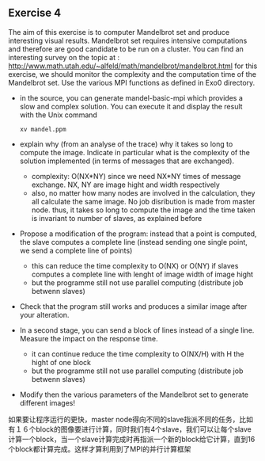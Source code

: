 ## Exercise 4


The aim of this exercise is to computer Mandelbrot set and produce interesting visual results. Mandelbrot set requires intensive computations and therefore are good candidate to be run on a cluster. You can find an interesting survey on the topic at : http://www.math.utah.edu/~alfeld/math/mandelbrot/mandelbrot.html for this exercise, we should monitor the complexity and the computation time of the Mandelbrot set. Use the various MPI functions as defined in Exo0 directory.

- in the source, you can generate mandel-basic-mpi which provides a slow and complex solution. You can execute it and display the result with the Unix command  

    `xv mandel.ppm`
- explain why (from an analyse of the trace) why it takes so long to compute the image. Indicate in particular what is the complexity of the solution implemented (in terms of messages that are exchanged).
    - complexity: O(NX\*NY) since we need NX*NY times of message exchange. NX, NY 
    are image hight and width respectively 
    - also, no matter how many nodes are involved in the calculation,
    they all calculate the same image. No job disribution is made from master node.
    thus, it takes so long to compute the image and the time taken is invariant to
    number of slaves, as explained before

- Propose a modification of the program: instead that a point is computed, the slave computes a complete line (instead sending one single point, we send a complete line of points)
    - this can reduce the time complexity to O(NX) or O(NY) if slaves computes a
    complete line with lenght of image width of image hight
    - but the programme still not use parallel computing (distribute job betwenn 
    slaves)

- Check that the program still works and produces a similar image after your alteration.

- In a second stage, you can send a block of lines instead of a single line. Measure the impact on the response time.
    - it can continue reduce the time complexity to O(NX/H) with H the hight of one 
    block
    - but the programme still not use parallel computing (distribute job betwenn 
    slaves)

- Modify then the various parameters of the Mandelbrot set to generate different images!

如果要让程序运行的更快，master node得向不同的slave指派不同的任务，比如有１６个block的图像要进行计算，同时我们有4个slave，我们可以让每个slave计算一个block，当一个slave计算完成时再指派一个新的block给它计算，直到16个block都计算完成。这样才算利用到了MPI的并行计算框架